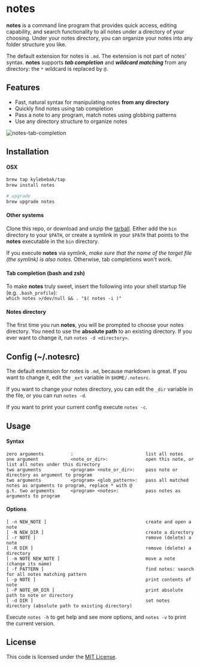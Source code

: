 notes
=====

**notes** is a command line program that provides quick access, editing capability, and search functionality to all notes under a directory of your choosing. Under your notes directory, you can organize your notes into any folder structure you like.

The default extension for notes is `.md`. The extension is not part of notes' syntax. **notes** supports **_tab completion_** and **_wildcard matching_** from any directory: the `*` wildcard is replaced by `@`.


## Features
* Fast, natural syntax for manipulating notes **from any directory**
* Quickly find notes using tab completion
* Pass a note to any program, match notes using globbing patterns
* Use any directory structure to organize notes

![notes-tab-completion](https://raw.githubusercontent.com/kylebebak/notes/master/assets/notes_tab_completion.gif)


## Installation


#### OSX
```sh
brew tap kylebebak/tap
brew install notes

# upgrade
brew upgrade notes
```


#### Other systems
Clone this repo, or download and unzip the [tarball](https://github.com/kylebebak/notes/archive/1.2.0.tar.gz). Either add the `bin` directory to your `$PATH`, or create a symlink in your `$PATH` that points to the **notes** executable in the `bin` directory.

If you execute **notes** via symlink, *make sure that the name of the target file (the symlink) is also notes*. Otherwise, tab completions won't work.


#### Tab completion (bash and zsh)
To make **notes** truly sweet, insert the following into your shell startup file (e.g. `.bash_profile`):  
`which notes >/dev/null && . "$( notes -i )"`


#### Notes directory
The first time you run **notes**, you will be prompted to choose your notes directory. You need to use the **absolute path** to an existing directory. If you ever want to change it, run `notes -d <directory>`.


## Config (~/.notesrc)
The default extension for notes is `.md`, because markdown is great. If you want to change it, edit the `_ext` variable in `$HOME/.notesrc`.

If you want to change your notes directory, you can edit the `_dir` variable in the file, or you can run `notes -d`.

If you want to print your current config execute `notes -c`.


## Usage


#### Syntax
```
zero arguments          :                           list all notes
one argument            <note_or_dir>:              open this note, or list all notes under this directory
two arguments           <program> <note_or_dir>:    pass note or directory as argument to program
two arguments           <program> <glob_pattern>:   pass all matched notes as arguments to program, replace * with @
g.t. two arguments      <program> <notes>:          pass notes as arguments to program
```


#### Options
```
[ -n NEW_NOTE ]                                     create and open a note
[ -N NEW_DIR ]                                      create a directory
[ -r NOTE ]                                         remove (delete) a note
[ -R DIR ]                                          remove (delete) a directory
[ -m NOTE NEW_NOTE ]                                move a note (change its name)
[ -f PATTERN ]                                      find notes: search for all notes matching pattern
[ -p NOTE ]                                         print contents of note
[ -P NOTE_OR_DIR ]                                  print absolute path to note or directory
[ -d DIR ]                                          set notes directory (absolute path to existing directory)
```

Execute `notes -h` to get help and see more options, and `notes -v` to print the current version.


## License
This code is licensed under the [MIT License](https://opensource.org/licenses/MIT).
